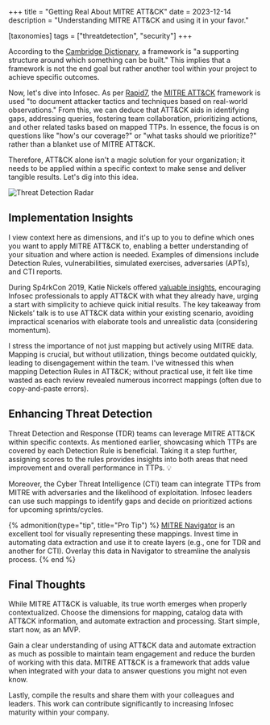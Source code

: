 +++
title = "Getting Real About MITRE ATT&CK"
date  = 2023-12-14
description = "Understanding MITRE ATT&CK and using it in your favor."

[taxonomies]
tags = ["threatdetection", "security"]
+++


According to the [Cambridge Dictionary](https://dictionary.cambridge.org/us/dictionary/english/framework), a framework is "a supporting structure around which something can be built."  This implies that a framework is not the end goal but rather another tool within your project to achieve specific outcomes.

Now, let's dive into Infosec.  As per [Rapid7](https://www.rapid7.com/fundamentals/mitre-attack/), the [MITRE ATT&CK](https://attack.mitre.org/) framework is used "to document attacker tactics and techniques based on real-world observations."  From this, we can deduce that ATT&CK aids in identifying gaps, addressing queries, fostering team collaboration, prioritizing actions, and other related tasks based on mapped TTPs.  In essence, the focus is on questions like "how's our coverage?" or "what tasks should we prioritize?" rather than a blanket use of MITRE ATT&CK.

Therefore, ATT&CK alone isn't a magic solution for your organization; it needs to be applied within a specific context to make sense and deliver tangible results.  Let's dig into this idea.

![Threat Detection Radar](/images/threat-detection-radar.gif "Green radar screen showing some detections")


## Implementation Insights
I view context here as dimensions, and it's up to you to define which ones you want to apply MITRE ATT&CK to, enabling a better understanding of your situation and where action is needed.  Examples of dimensions include Detection Rules, vulnerabilities, simulated exercises, adversaries (APTs), and CTI reports.

During Sp4rkCon 2019, Katie Nickels offered [valuable insights](https://www.youtube.com/watch?v=bkfwMADar0M), encouraging Infosec professionals to apply ATT&CK with what they already have, urging a start with simplicity to achieve quick initial results.  The key takeaway from Nickels’ talk is to use ATT&CK data within your existing scenario, avoiding impractical scenarios with elaborate tools and unrealistic data (considering momentum).

I stress the importance of not just mapping but actively using MITRE data.  Mapping is crucial, but without utilization, things become outdated quickly, leading to disengagement within the team.  I've witnessed this when mapping Detection Rules in ATT&CK; without practical use, it felt like time wasted as each review revealed numerous incorrect mappings (often due to copy-and-paste errors).


## Enhancing Threat Detection
Threat Detection and Response (TDR) teams can leverage MITRE ATT&CK within specific contexts.  As mentioned earlier, showcasing which TTPs are covered by each Detection Rule is beneficial.  Taking it a step further, assigning scores to the rules provides insights into both areas that need improvement and overall performance in TTPs.  💡

Moreover, the Cyber Threat Intelligence (CTI) team can integrate TTPs from MITRE with adversaries and the likelihood of exploitation.  Infosec leaders can use such mappings to identify gaps and decide on prioritized actions for upcoming sprints/cycles.

{% admonition(type="tip", title="Pro Tip") %}
[MITRE Navigator](https://mitre-attack.github.io/attack-navigator/) is an excellent tool for visually representing these mappings.  Invest time in automating data extraction and use it to create layers (e.g., one for TDR and another for CTI).  Overlay this data in Navigator to streamline the analysis process.
{% end %}


## Final Thoughts
While MITRE ATT&CK is valuable, its true worth emerges when properly contextualized.  Choose the dimensions for mapping, catalog data with ATT&CK information, and automate extraction and processing.  Start simple, start now, as an MVP.

Gain a clear understanding of using ATT&CK data and automate extraction as much as possible to maintain team engagement and reduce the burden of working with this data.  MITRE ATT&CK is a framework that adds value when integrated with your data to answer questions you might not even know.

Lastly, compile the results and share them with your colleagues and leaders.  This work can contribute significantly to increasing Infosec maturity within your company.
